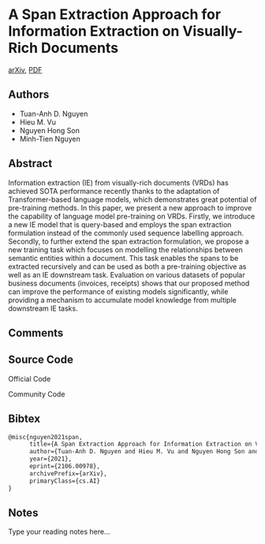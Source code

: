 
# A Span Extraction Approach for Information Extraction on Visually-Rich Documents

[arXiv](https://arxiv.org/abs/2106.0978), [PDF](https://arxiv.org/pdf/2106.0978.pdf)

## Authors

- Tuan-Anh D. Nguyen
- Hieu M. Vu
- Nguyen Hong Son
- Minh-Tien Nguyen

## Abstract

Information extraction (IE) from visually-rich documents (VRDs) has achieved SOTA performance recently thanks to the adaptation of Transformer-based language models, which demonstrates great potential of pre-training methods. In this paper, we present a new approach to improve the capability of language model pre-training on VRDs. Firstly, we introduce a new IE model that is query-based and employs the span extraction formulation instead of the commonly used sequence labelling approach. Secondly, to further extend the span extraction formulation, we propose a new training task which focuses on modelling the relationships between semantic entities within a document. This task enables the spans to be extracted recursively and can be used as both a pre-training objective as well as an IE downstream task. Evaluation on various datasets of popular business documents (invoices, receipts) shows that our proposed method can improve the performance of existing models significantly, while providing a mechanism to accumulate model knowledge from multiple downstream IE tasks.

## Comments



## Source Code

Official Code



Community Code



## Bibtex

```tex
@misc{nguyen2021span,
      title={A Span Extraction Approach for Information Extraction on Visually-Rich Documents}, 
      author={Tuan-Anh D. Nguyen and Hieu M. Vu and Nguyen Hong Son and Minh-Tien Nguyen},
      year={2021},
      eprint={2106.00978},
      archivePrefix={arXiv},
      primaryClass={cs.AI}
}
```

## Notes

Type your reading notes here...

